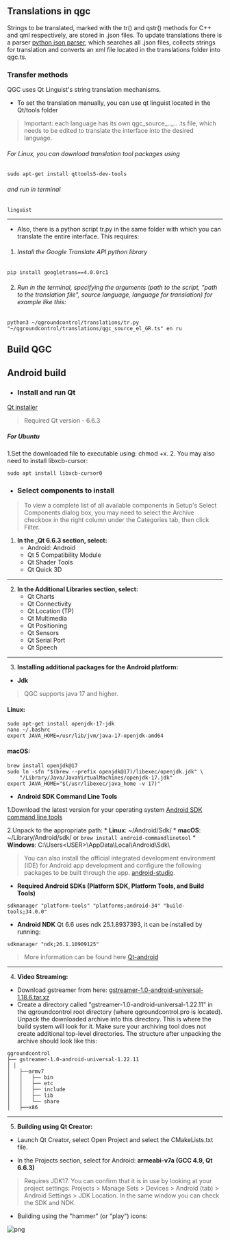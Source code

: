 ﻿## Translations in qgc <br>

Strings to be translated, marked with the tr() and qstr() methods for C++ and qml respectively, are stored in .json files. To update translations there is a parser [python json parser](https://github.com/mavlink/qgroundcontrol/blob/master/translations/qgc-lupdate-json.py), which searches all .json files, collects strings for translation and converts an xml file located in the translations folder into qgc.ts.

### Transfer methods
QGC uses Qt Linguist's string translation mechanisms.

* To set the translation manually, you can use qt linguist located in the Qt/tools folder
> Important: each language has its own qgc_source_.._.. .ts file, which needs to be edited to translate the interface into the desired language.

###### For Linux, you can download translation tool packages using
```
sudo apt-get install qttools5-dev-tools
```
###### and run in terminal
```
linguist
```
---
* Also, there is a python script tr.py in the same folder with which you can translate the entire interface.
This requires:
1. ###### Install the Google Translate API python library
```
pip install googletrans==4.0.0rc1
```
2. ###### Run in the terminal, specifying the arguments (path to the script, "path to the translation file", source language, language for translation) for example like this:

```
python3 ~/qgroundcontrol/translations/tr.py "~/qgroundcontrol/translations/qgc_source_el_GR.ts" en ru
```
## Build QGC
## Android build
* ### Install and run Qt
[Qt installer](https://www.qt.io/download-open-source)
> Required Qt version - 6.6.3

##### For Ubuntu
1.Set the downloaded file to executable using: chmod +x.
2. You may also need to install libxcb-cursor:
```
sudo apt install libxcb-cursor0
```
* ### Select components to install
>To view a complete list of all available components in Setup's Select Components dialog box, you may need to select the Archive checkbox in the right column under the Categories tab, then click Filter.

1. **In the _Qt 6.6.3 section, select:**
	* Android: Android
	* Qt 5 Compatibility Module
	* Qt Shader Tools
	* Qt Quick 3D
---
2. **In the Additional Libraries section, select:**
	* Qt Charts
	* Qt Connectivity
	* Qt Location (TP)
	* Qt Multimedia
	* Qt Positioning
	* Qt Sensors
	* Qt Serial Port
	* Qt Speech
---
3. **Installing additional packages for the Android platform:**
* **Jdk**
>QGC supports java 17 and higher.

#### Linux:
```
sudo apt-get install openjdk-17-jdk
nano ~/.bashrc
export JAVA_HOME=/usr/lib/jvm/java-17-openjdk-amd64
```
#### macOS:
```
brew install openjdk@17
sudo ln -sfn "$(brew --prefix openjdk@17)/libexec/openjdk.jdk" \
    "/Library/Java/JavaVirtualMachines/openjdk-17.jdk"
export JAVA_HOME="$(/usr/libexec/java_home -v 17)"
```
* **Android SDK Command Line Tools**

1.Download the latest version for your operating system [Android SDK command line tools](https://developer.android.com/studio/#command-line-tools-only)

2.Unpack to the appropriate path:
	* **Linux**: ~/Android/Sdk/
	* **macOS**: ~/Library/Android/sdk/
  	or
  	```
  	brew install android-commandlinetool
  	```
	* **Windows**: C:\Users\<USER>\AppData\Local\Android\Sdk\

>You can also install the official integrated development environment (IDE) for Android app development and configure the following packages to be built through the app. [android-studio](https://developer.android.com/studio).

* **Required Android SDKs (Platform SDK, Platform Tools, and Build Tools)**
```
sdkmanager "platform-tools" "platforms;android-34" "build-tools;34.0.0"
```
* **Android NDK**
Qt 6.6 uses ndk 25.1.8937393, it can be installed by running:
```
sdkmanager "ndk;26.1.10909125"
```
> More information can be found here [Qt-android](https://doc.qt.io/qt-6/android-getting-started.html)
---
4. **Video Streaming:**
* Download gstreamer from here: [gstreamer-1.0-android-universal-1.18.6.tar.xz](https://gstreamer.freedesktop.org/pkg/android/1.18.6/)
* Create a directory called "gstreamer-1.0-android-universal-1.22.11" in the qgroundcontrol root directory (where qgroundcontrol.pro is located). Unpack the downloaded archive into this directory. This is where the build system will look for it. Make sure your archiving tool does not create additional top-level directories. The structure after unpacking the archive should look like this:
```
qgroundcontrol
├── gstreamer-1.0-android-universal-1.22.11
│ │
│   ├──armv7
│   │   ├── bin
│   │   ├── etc
│   │   ├── include
│   │   ├── lib
│   │   └── share
│   ├──x86
```
---
5. **Building using Qt Creator:**

* Launch Qt Creator, select Open Project and select the CMakeLists.txt file.

* In the Projects section, select for Android:
__armeabi-v7a (GCC 4.9, Qt 6.6.3)__
> Requires JDK17. You can confirm that it is in use by looking at your project settings: Projects > Manage Sets > Devices > Android (tab) > Android Settings > JDK Location. In the same window you can check the SDK and NDK.

* Building using the "hammer" (or "play") icons:

![png](https://docs.qgroundcontrol.com/master/assets/qt_creator_build_qgc.ACO6OjKV.png)